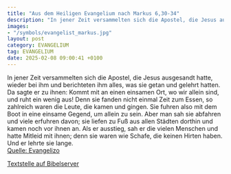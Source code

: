```yaml
---
title: "Aus dem Heiligen Evangelium nach Markus 6,30-34"
description: "In jener Zeit versammelten sich die Apostel, die Jesus ausgesandt hatte, wieder bei ihm und berichteten ihm alles, was sie getan und gelehrt hatten. Da sagte er zu ihnen: Kommt mit an einen einsamen Ort, wo wir allein sind, und ruht ein wenig aus! Denn sie fanden nicht einmal Zei...."
images:
- "/symbols/evangelist_markus.jpg"
layout: post
category: EVANGELIUM
tag: EVANGELIUM
date: 2025-02-08 09:00:41 +0100
---
```

In jener Zeit versammelten sich die Apostel, die Jesus ausgesandt hatte, wieder bei ihm und berichteten ihm alles, was sie getan und gelehrt hatten.
Da sagte er zu ihnen: Kommt mit an einen einsamen Ort, wo wir allein sind, und ruht ein wenig aus! Denn sie fanden nicht einmal Zeit zum Essen, so zahlreich waren die Leute, die kamen und gingen.<!--more-->
Sie fuhren also mit dem Boot in eine einsame Gegend, um allein zu sein.
Aber man sah sie abfahren und viele erfuhren davon; sie liefen zu Fuß aus allen Städten dorthin und kamen noch vor ihnen an.
Als er ausstieg, sah er die vielen Menschen und hatte Mitleid mit ihnen; denn sie waren wie Schafe, die keinen Hirten haben. Und er lehrte sie lange.<br>
[Quelle: Evangelizo](https://evangeliumtagfuertag.org/DE/gospel)

[Textstelle auf Bibelserver](https://www.bibleserver.com/EU/Markus6,30-34)
